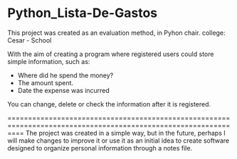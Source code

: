 # Python_Lista-De-Gastos
This project was created as an evaluation method, in Pyhon chair.
college: Cesar - School

With the aim of creating a program where registered users could store simple information, such as:
- Where did he spend the money?
- The amount spent.
- Date the expense was incurred

You can change, delete or check the information after it is registered.

================================================================================================================
The project was created in a simple way, but in the future, perhaps I will make changes to improve it or 
use it as an initial idea to create software designed to organize personal information through a notes file.
